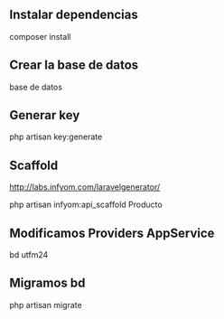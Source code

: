 ## Instalar dependencias

composer install

## Crear la base de datos

base de datos
## Generar key

php artisan key:generate

## Scaffold
http://labs.infyom.com/laravelgenerator/

php artisan infyom:api_scaffold Producto

## Modificamos Providers AppService

bd utfm24

## Migramos bd

php artisan migrate